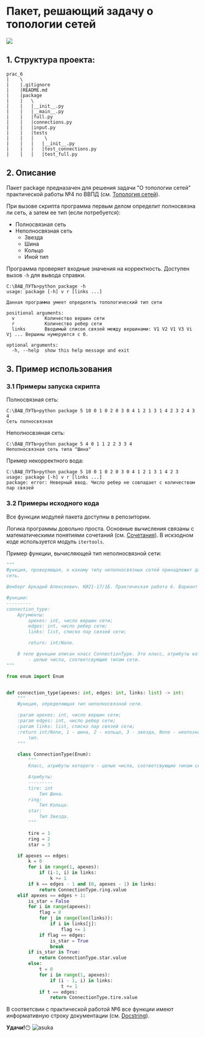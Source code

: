 # **Пакет, решающий задачу о топологии сетей**
![](https://img.shields.io/github/watchers/shasoka/prac_6?style=social)
## **1. Структура проекта**:
```
prac_6
|    \
|    |.gitignore
|    |README.md
|    |package
|    |   \
|    |   |__init__.py
|    |   |__main__.py
|    |   |full.py
|    |   |connections.py
|    |   |input.py
|    |   |tests
|    |   |    \   
|    |   |   |__init__.py
|    |   |   |test_connections.py
|    |   |   |test_full.py
```
## **2. Описание**
Пакет package предназачен для решения задачи "О топологии сетей" практической работы №4 по ВВПД (см. [Топология сетей](https://ru.wikipedia.org/wiki/%D0%A1%D0%B5%D1%82%D0%B5%D0%B2%D0%B0%D1%8F_%D1%82%D0%BE%D0%BF%D0%BE%D0%BB%D0%BE%D0%B3%D0%B8%D1%8F)).

При вызове скрипта программа первым делом определит полносвязна ли сеть, а затем ее тип (если потребуется):

+ Полносвязная сеть
+ Неполносвязная сеть
  + Звезда
  + Шина
  + Кольцо
  + Иной тип 

Программа проверяет входные значения на корректность. Доступен вызов ```-h``` для вывода справки.
```
C:\ВАШ_ПУТЬ>python package -h
usage: package [-h] v r [links ...]

Данная программа умеет определять топологический тип сети

positional arguments:
  v           Количество вершин сети
  r           Количество ребер сети
  links       Вводимый список связей между вершинами: V1 V2 V1 V3 Vi Vj ... Вершины нумеруются с 0.

optional arguments:
  -h, --help  show this help message and exit
```
## **3. Пример использования**
### **3.1 Примеры запуска скрипта**
Полносвязная сеть:
```
C:\ВАШ_ПУТЬ>python package 5 10 0 1 0 2 0 3 0 4 1 2 1 3 1 4 2 3 2 4 3 4
Сеть полносвязная
```
Неполносвзяная сеть:
```
C:\ВАШ_ПУТЬ>python package 5 4 0 1 1 2 2 3 3 4
Неполносвязная сеть типа "Шина"
```
Пример некорректного вода:
```
C:\ВАШ_ПУТЬ>python package 5 10 0 1 0 2 0 3 0 4 1 2 1 3 1 4 2 3
usage: package [-h] v r [links ...]
package: error: Неверный ввод. Число ребер не совпадает с количеством пар связей
```
### **3.2 Примеры исходного кода**
Все функции модулей пакета доступны в репозитории. 

Логика программы довольно проста. Основные вычисления связаны с математическими понятиями сочетаний (см. [Сочетания](https://ru.wikipedia.org/wiki/%D0%A1%D0%BE%D1%87%D0%B5%D1%82%D0%B0%D0%BD%D0%B8%D0%B5)). В искзодном коде используется модуль ```itertools```.

Пример функции, вычисляющей тип неполносвязной сети:
```python
"""
Функция, проверяющая, к какому типу неполносвязных сетей принадлежит данная
сеть.

Шенберг Аркадий Алексеевич. КИ21-17/1Б. Практическая работа 6. Вариант 11.

Функции:
---------
connection_type:
    Аргументы:
        apexes: int, число вершин сети;
        edges: int, число ребер сети;
        links: list, списко пар связей сети;

        return: int/None.

    В теле функции описан класс ConnectionType. Это класс, атрибуты которого
        - целые числа, соответсвующие типам сети.
"""

from enum import Enum


def connection_type(apexes: int, edges: int, links: list) -> int:
    """
    Функция, определяющая тип неполносвязной сети.

    :param apexes: int, число вершин сети;
    :param edges: int, число ребер сети;
    :param links: list, списко пар связей сети;
    :return int/None, 1 - шина, 2 - кольцо, 3 - звезда, None - неопознанный
        тип.
    """

    class ConnectionType(Enum):
        """
        Класс, атрибуты которого - целые числа, соответсвующие типам сети.

        Атрибуты:
        ---------
        tire: int
            Тип Шина.
        ring:
            Тип Кольцо.
        star:
            Тип Звезда.
        """

        tire = 1
        ring = 2
        star = 3

    if apexes == edges:
        k = 0
        for i in range(1, apexes):
            if (i-1, i) in links:
                k += 1
        if k == edges - 1 and (0, apexes - 1) in links:
            return ConnectionType.ring.value
    elif apexes == edges + 1:
        is_star = False
        for i in range(apexes):
            flag = 0
            for j in range(len(links)):
                if i in links[j]:
                    flag += 1
            if flag == edges:
                is_star = True
                break
        if is_star is True:
            return ConnectionType.star.value
        else:
            t = 0
            for i in range(1, apexes):
                if (i - 1, i) in links:
                    t += 1
            if t == edges:
                return ConnectionType.tire.value
```
В соответсвии с практической работой №6 все функции имеют информативную строку документации (см. [Docstring](https://www.python.org/dev/peps/pep-0257/)).

**Удачи!**:no_mouth:
![asuka](https://pngset.com/images/asuka-langley-soryu-official-art-comics-book-manga-person-transparent-png-282709.png)